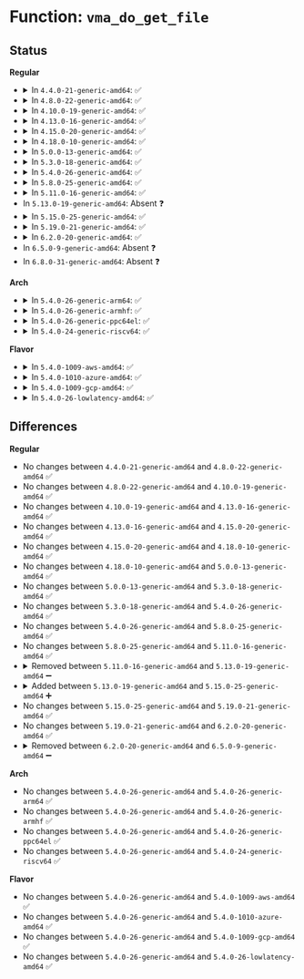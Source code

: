 # Function: <code>vma_do_get_file</code>

## Status
<b>Regular</b>
<ul>
<li>
<details>
<summary>In <code>4.4.0-21-generic-amd64</code>: ✅</summary>

```c
void vma_do_get_file(struct vm_area_struct * vma, const char * func, int line)
```

```json
{
  "name": "vma_do_get_file",
  "collision_type": "Unique Global",
  "inline_type": "No",
  "funcs": [
    {
      "addr": 18446744071580655584,
      "name": "vma_do_get_file",
      "external": true,
      "loc": "mm/prfile.c:47",
      "file": "mm/prfile.c",
      "inline": "seen, unknown",
      "caller_inline": [],
      "caller_func": [
        "kernel/fork.c:copy_process",
        "mm/mmap.c:SyS_remap_file_pages",
        "mm/mmap.c:copy_vma"
      ]
    }
  ],
  "symbols": [
    {
      "addr": 18446744071580655584,
      "name": "vma_do_get_file",
      "section": ".text",
      "bind": "STB_GLOBAL",
      "size": 45
    }
  ]
}
```
</details>
</li>
<li>
<details>
<summary>In <code>4.8.0-22-generic-amd64</code>: ✅</summary>

```c
void vma_do_get_file(struct vm_area_struct * vma, const char * func, int line)
```

```json
{
  "name": "vma_do_get_file",
  "collision_type": "Unique Global",
  "inline_type": "No",
  "funcs": [
    {
      "addr": 18446744071580763136,
      "name": "vma_do_get_file",
      "external": true,
      "loc": "mm/prfile.c:47",
      "file": "mm/prfile.c",
      "inline": "seen, unknown",
      "caller_inline": [],
      "caller_func": [
        "mm/mmap.c:copy_vma",
        "mm/mmap.c:SyS_remap_file_pages"
      ]
    }
  ],
  "symbols": [
    {
      "addr": 18446744071580763136,
      "name": "vma_do_get_file",
      "section": ".text",
      "bind": "STB_GLOBAL",
      "size": 45
    }
  ]
}
```
</details>
</li>
<li>
<details>
<summary>In <code>4.10.0-19-generic-amd64</code>: ✅</summary>

```c
void vma_do_get_file(struct vm_area_struct * vma, const char * func, int line)
```

```json
{
  "name": "vma_do_get_file",
  "collision_type": "Unique Global",
  "inline_type": "No",
  "funcs": [
    {
      "addr": 18446744071580828752,
      "name": "vma_do_get_file",
      "external": true,
      "loc": "mm/prfile.c:47",
      "file": "mm/prfile.c",
      "inline": "seen, unknown",
      "caller_inline": [],
      "caller_func": [
        "mm/mmap.c:copy_vma",
        "mm/mmap.c:SyS_remap_file_pages"
      ]
    }
  ],
  "symbols": [
    {
      "addr": 18446744071580828752,
      "name": "vma_do_get_file",
      "section": ".text",
      "bind": "STB_GLOBAL",
      "size": 45
    }
  ]
}
```
</details>
</li>
<li>
<details>
<summary>In <code>4.13.0-16-generic-amd64</code>: ✅</summary>

```c
void vma_do_get_file(struct vm_area_struct * vma, const char * func, int line)
```

```json
{
  "name": "vma_do_get_file",
  "collision_type": "Unique Global",
  "inline_type": "No",
  "funcs": [
    {
      "addr": 18446744071580870832,
      "name": "vma_do_get_file",
      "external": true,
      "loc": "mm/prfile.c:46",
      "file": "mm/prfile.c",
      "inline": "seen, unknown",
      "caller_inline": [],
      "caller_func": [
        "mm/mmap.c:copy_vma",
        "mm/mmap.c:SyS_remap_file_pages",
        "mm/mmap.c:__split_vma"
      ]
    }
  ],
  "symbols": [
    {
      "addr": 18446744071580870832,
      "name": "vma_do_get_file",
      "section": ".text",
      "bind": "STB_GLOBAL",
      "size": 45
    }
  ]
}
```
</details>
</li>
<li>
<details>
<summary>In <code>4.15.0-20-generic-amd64</code>: ✅</summary>

```c
void vma_do_get_file(struct vm_area_struct * vma, const char * func, int line)
```

```json
{
  "name": "vma_do_get_file",
  "collision_type": "Unique Global",
  "inline_type": "No",
  "funcs": [
    {
      "addr": 18446744071580962080,
      "name": "vma_do_get_file",
      "external": true,
      "loc": "mm/prfile.c:47",
      "file": "mm/prfile.c",
      "inline": "seen, unknown",
      "caller_inline": [],
      "caller_func": [
        "mm/mmap.c:copy_vma",
        "mm/mmap.c:SyS_remap_file_pages"
      ]
    }
  ],
  "symbols": [
    {
      "addr": 18446744071580962080,
      "name": "vma_do_get_file",
      "section": ".text",
      "bind": "STB_GLOBAL",
      "size": 45
    }
  ]
}
```
</details>
</li>
<li>
<details>
<summary>In <code>4.18.0-10-generic-amd64</code>: ✅</summary>

```c
void vma_do_get_file(struct vm_area_struct * vma, const char * func, int line)
```

```json
{
  "name": "vma_do_get_file",
  "collision_type": "Unique Global",
  "inline_type": "No",
  "funcs": [
    {
      "addr": 18446744071581096896,
      "name": "vma_do_get_file",
      "external": true,
      "loc": "mm/prfile.c:47",
      "file": "mm/prfile.c",
      "inline": "seen, unknown",
      "caller_inline": [],
      "caller_func": [
        "kernel/fork.c:copy_mm",
        "mm/mmap.c:copy_vma",
        "mm/mmap.c:__ia32_sys_remap_file_pages",
        "mm/mmap.c:__x64_sys_remap_file_pages",
        "mm/mmap.c:__split_vma"
      ]
    }
  ],
  "symbols": [
    {
      "addr": 18446744071581096896,
      "name": "vma_do_get_file",
      "section": ".text",
      "bind": "STB_GLOBAL",
      "size": 45
    }
  ]
}
```
</details>
</li>
<li>
<details>
<summary>In <code>5.0.0-13-generic-amd64</code>: ✅</summary>

```c
void vma_do_get_file(struct vm_area_struct * vma, const char * func, int line)
```

```json
{
  "name": "vma_do_get_file",
  "collision_type": "Unique Global",
  "inline_type": "No",
  "funcs": [
    {
      "addr": 18446744071581176448,
      "name": "vma_do_get_file",
      "external": true,
      "loc": "mm/prfile.c:47",
      "file": "mm/prfile.c",
      "inline": "seen, unknown",
      "caller_inline": [],
      "caller_func": [
        "mm/mmap.c:copy_vma",
        "mm/mmap.c:__ia32_sys_remap_file_pages",
        "mm/mmap.c:__x64_sys_remap_file_pages",
        "mm/mmap.c:__split_vma"
      ]
    }
  ],
  "symbols": [
    {
      "addr": 18446744071581176448,
      "name": "vma_do_get_file",
      "section": ".text",
      "bind": "STB_GLOBAL",
      "size": 45
    }
  ]
}
```
</details>
</li>
<li>
<details>
<summary>In <code>5.3.0-18-generic-amd64</code>: ✅</summary>

```c
void vma_do_get_file(struct vm_area_struct * vma, const char * func, int line)
```

```json
{
  "name": "vma_do_get_file",
  "collision_type": "Unique Global",
  "inline_type": "No",
  "funcs": [
    {
      "addr": 18446744071581246176,
      "name": "vma_do_get_file",
      "external": true,
      "loc": "mm/prfile.c:47",
      "file": "mm/prfile.c",
      "inline": "seen, unknown",
      "caller_inline": [],
      "caller_func": [
        "kernel/fork.c:dup_mmap",
        "mm/mmap.c:copy_vma",
        "mm/mmap.c:__ia32_sys_remap_file_pages",
        "mm/mmap.c:__x64_sys_remap_file_pages",
        "mm/mmap.c:__split_vma"
      ]
    }
  ],
  "symbols": [
    {
      "addr": 18446744071581246176,
      "name": "vma_do_get_file",
      "section": ".text",
      "bind": "STB_GLOBAL",
      "size": 45
    }
  ]
}
```
</details>
</li>
<li>
<details>
<summary>In <code>5.4.0-26-generic-amd64</code>: ✅</summary>

```c
void vma_do_get_file(struct vm_area_struct * vma, const char * func, int line)
```

```json
{
  "name": "vma_do_get_file",
  "collision_type": "Unique Global",
  "inline_type": "No",
  "funcs": [
    {
      "addr": 18446744071581304608,
      "name": "vma_do_get_file",
      "external": true,
      "loc": "mm/prfile.c:47",
      "file": "mm/prfile.c",
      "inline": "seen, unknown",
      "caller_inline": [],
      "caller_func": [
        "kernel/fork.c:dup_mmap",
        "mm/mmap.c:copy_vma",
        "mm/mmap.c:__ia32_sys_remap_file_pages",
        "mm/mmap.c:__x64_sys_remap_file_pages",
        "mm/mmap.c:__split_vma"
      ]
    }
  ],
  "symbols": [
    {
      "addr": 18446744071581304608,
      "name": "vma_do_get_file",
      "section": ".text",
      "bind": "STB_GLOBAL",
      "size": 45
    }
  ]
}
```
</details>
</li>
<li>
<details>
<summary>In <code>5.8.0-25-generic-amd64</code>: ✅</summary>

```c
void vma_do_get_file(struct vm_area_struct * vma, const char * func, int line)
```

```json
{
  "name": "vma_do_get_file",
  "collision_type": "Unique Global",
  "inline_type": "No",
  "funcs": [
    {
      "addr": 18446744071581495088,
      "name": "vma_do_get_file",
      "external": true,
      "loc": "mm/prfile.c:47",
      "file": "mm/prfile.c",
      "inline": "seen, unknown",
      "caller_inline": [],
      "caller_func": [
        "kernel/fork.c:dup_mmap",
        "mm/mmap.c:copy_vma",
        "mm/mmap.c:__do_sys_remap_file_pages",
        "mm/mmap.c:__split_vma"
      ]
    }
  ],
  "symbols": [
    {
      "addr": 18446744071581495088,
      "name": "vma_do_get_file",
      "section": ".text",
      "bind": "STB_GLOBAL",
      "size": 45
    }
  ]
}
```
</details>
</li>
<li>
<details>
<summary>In <code>5.11.0-16-generic-amd64</code>: ✅</summary>

```c
void vma_do_get_file(struct vm_area_struct * vma, const char * func, int line)
```

```json
{
  "name": "vma_do_get_file",
  "collision_type": "Unique Global",
  "inline_type": "No",
  "funcs": [
    {
      "addr": 18446744071581536848,
      "name": "vma_do_get_file",
      "external": true,
      "loc": "mm/prfile.c:47",
      "file": "mm/prfile.c",
      "inline": "seen, unknown",
      "caller_inline": [],
      "caller_func": [
        "kernel/fork.c:dup_mmap",
        "mm/mmap.c:copy_vma",
        "mm/mmap.c:__do_sys_remap_file_pages",
        "mm/mmap.c:__split_vma"
      ]
    }
  ],
  "symbols": [
    {
      "addr": 18446744071581536848,
      "name": "vma_do_get_file",
      "section": ".text",
      "bind": "STB_GLOBAL",
      "size": 45
    }
  ]
}
```
</details>
</li>
<li>
In <code>5.13.0-19-generic-amd64</code>: Absent ❓
</li>
<li>
<details>
<summary>In <code>5.15.0-25-generic-amd64</code>: ✅</summary>

```c
void vma_do_get_file(struct vm_area_struct * vma, const char * func, int line)
```

```json
{
  "name": "vma_do_get_file",
  "collision_type": "Unique Global",
  "inline_type": "No",
  "funcs": [
    {
      "addr": 18446744071581822928,
      "name": "vma_do_get_file",
      "external": true,
      "loc": "mm/prfile.c:47",
      "file": "mm/prfile.c",
      "inline": "seen, unknown",
      "caller_inline": [],
      "caller_func": [
        "kernel/fork.c:dup_mmap",
        "mm/mmap.c:copy_vma",
        "mm/mmap.c:__do_sys_remap_file_pages",
        "mm/mmap.c:__split_vma"
      ]
    }
  ],
  "symbols": [
    {
      "addr": 18446744071581822928,
      "name": "vma_do_get_file",
      "section": ".text",
      "bind": "STB_GLOBAL",
      "size": 45
    }
  ]
}
```
</details>
</li>
<li>
<details>
<summary>In <code>5.19.0-21-generic-amd64</code>: ✅</summary>

```c
void vma_do_get_file(struct vm_area_struct * vma, const char * func, int line)
```

```json
{
  "name": "vma_do_get_file",
  "collision_type": "Unique Global",
  "inline_type": "No",
  "funcs": [
    {
      "addr": 18446744071582214192,
      "name": "vma_do_get_file",
      "external": true,
      "loc": "mm/prfile.c:47",
      "file": "mm/prfile.c",
      "inline": "seen, unknown",
      "caller_inline": [],
      "caller_func": [
        "kernel/fork.c:dup_mmap",
        "mm/mmap.c:copy_vma",
        "mm/mmap.c:__do_sys_remap_file_pages",
        "mm/mmap.c:__split_vma"
      ]
    }
  ],
  "symbols": [
    {
      "addr": 18446744071582214192,
      "name": "vma_do_get_file",
      "section": ".text",
      "bind": "STB_GLOBAL",
      "size": 55
    }
  ]
}
```
</details>
</li>
<li>
<details>
<summary>In <code>6.2.0-20-generic-amd64</code>: ✅</summary>

```c
void vma_do_get_file(struct vm_area_struct * vma, const char * func, int line)
```

```json
{
  "name": "vma_do_get_file",
  "collision_type": "Unique Global",
  "inline_type": "No",
  "funcs": [
    {
      "addr": 18446744071582702240,
      "name": "vma_do_get_file",
      "external": true,
      "loc": "mm/prfile.c:47",
      "file": "mm/prfile.c",
      "inline": "seen, unknown",
      "caller_inline": [],
      "caller_func": [
        "kernel/fork.c:dup_mmap",
        "mm/mmap.c:copy_vma",
        "mm/mmap.c:__do_sys_remap_file_pages",
        "mm/mmap.c:__split_vma"
      ]
    }
  ],
  "symbols": [
    {
      "addr": 18446744071582702240,
      "name": "vma_do_get_file",
      "section": ".text",
      "bind": "STB_GLOBAL",
      "size": 49
    }
  ]
}
```
</details>
</li>
<li>
In <code>6.5.0-9-generic-amd64</code>: Absent ❓
</li>
<li>
In <code>6.8.0-31-generic-amd64</code>: Absent ❓
</li>
</ul>
<b>Arch</b>
<ul>
<li>
<details>
<summary>In <code>5.4.0-26-generic-arm64</code>: ✅</summary>

```c
void vma_do_get_file(struct vm_area_struct * vma, const char * func, int line)
```

```json
{
  "name": "vma_do_get_file",
  "collision_type": "Unique Global",
  "inline_type": "No",
  "funcs": [
    {
      "addr": 18446603336492713536,
      "name": "vma_do_get_file",
      "external": true,
      "loc": "mm/prfile.c:47",
      "file": "mm/prfile.c",
      "inline": "seen, unknown",
      "caller_inline": [],
      "caller_func": [
        "kernel/fork.c:dup_mmap",
        "mm/mmap.c:copy_vma",
        "mm/mmap.c:__arm64_sys_remap_file_pages",
        "mm/mmap.c:__split_vma"
      ]
    }
  ],
  "symbols": [
    {
      "addr": 18446603336492713536,
      "name": "vma_do_get_file",
      "section": ".text",
      "bind": "STB_GLOBAL",
      "size": 144
    }
  ]
}
```
</details>
</li>
<li>
<details>
<summary>In <code>5.4.0-26-generic-armhf</code>: ✅</summary>

```c
void vma_do_get_file(struct vm_area_struct * vma, const char * func, int line)
```

```json
{
  "name": "vma_do_get_file",
  "collision_type": "Unique Global",
  "inline_type": "No",
  "funcs": [
    {
      "addr": 3226549264,
      "name": "vma_do_get_file",
      "external": true,
      "loc": "mm/prfile.c:47",
      "file": "mm/prfile.c",
      "inline": "seen, unknown",
      "caller_inline": [],
      "caller_func": [
        "kernel/fork.c:dup_mmap",
        "mm/mmap.c:copy_vma",
        "mm/mmap.c:__se_sys_remap_file_pages",
        "mm/mmap.c:__split_vma"
      ]
    }
  ],
  "symbols": [
    {
      "addr": 3226549264,
      "name": "vma_do_get_file",
      "section": ".text",
      "bind": "STB_GLOBAL",
      "size": 100
    }
  ]
}
```
</details>
</li>
<li>
<details>
<summary>In <code>5.4.0-26-generic-ppc64el</code>: ✅</summary>

```c
void vma_do_get_file(struct vm_area_struct * vma, const char * func, int line)
```

```json
{
  "name": "vma_do_get_file",
  "collision_type": "Unique Global",
  "inline_type": "No",
  "funcs": [
    {
      "addr": 13835058055286050800,
      "name": "vma_do_get_file",
      "external": true,
      "loc": "mm/prfile.c:47",
      "file": "mm/prfile.c",
      "inline": "seen, unknown",
      "caller_inline": [],
      "caller_func": [
        "kernel/fork.c:dup_mmap",
        "mm/mmap.c:copy_vma",
        "mm/mmap.c:__se_sys_remap_file_pages",
        "mm/mmap.c:__split_vma"
      ]
    }
  ],
  "symbols": [
    {
      "addr": 13835058055286050800,
      "name": "vma_do_get_file",
      "section": ".text",
      "bind": "STB_GLOBAL",
      "size": 76
    }
  ]
}
```
</details>
</li>
<li>
<details>
<summary>In <code>5.4.0-24-generic-riscv64</code>: ✅</summary>

```c
void vma_do_get_file(struct vm_area_struct * vma, const char * func, int line)
```

```json
{
  "name": "vma_do_get_file",
  "collision_type": "Unique Global",
  "inline_type": "No",
  "funcs": [
    {
      "addr": 18446743936272711410,
      "name": "vma_do_get_file",
      "external": true,
      "loc": "mm/prfile.c:47",
      "file": "mm/prfile.c",
      "inline": "seen, unknown",
      "caller_inline": [],
      "caller_func": [
        "kernel/fork.c:dup_mmap",
        "mm/mmap.c:copy_vma",
        "mm/mmap.c:__se_sys_remap_file_pages",
        "mm/mmap.c:__split_vma"
      ]
    }
  ],
  "symbols": [
    {
      "addr": 18446743936272711410,
      "name": "vma_do_get_file",
      "section": ".text",
      "bind": "STB_GLOBAL",
      "size": 58
    }
  ]
}
```
</details>
</li>
</ul>
<b>Flavor</b>
<ul>
<li>
<details>
<summary>In <code>5.4.0-1009-aws-amd64</code>: ✅</summary>

```c
void vma_do_get_file(struct vm_area_struct * vma, const char * func, int line)
```

```json
{
  "name": "vma_do_get_file",
  "collision_type": "Unique Global",
  "inline_type": "No",
  "funcs": [
    {
      "addr": 18446744071581273456,
      "name": "vma_do_get_file",
      "external": true,
      "loc": "mm/prfile.c:47",
      "file": "mm/prfile.c",
      "inline": "seen, unknown",
      "caller_inline": [],
      "caller_func": [
        "kernel/fork.c:dup_mmap",
        "mm/mmap.c:copy_vma",
        "mm/mmap.c:__ia32_sys_remap_file_pages",
        "mm/mmap.c:__x64_sys_remap_file_pages",
        "mm/mmap.c:__split_vma"
      ]
    }
  ],
  "symbols": [
    {
      "addr": 18446744071581273456,
      "name": "vma_do_get_file",
      "section": ".text",
      "bind": "STB_GLOBAL",
      "size": 45
    }
  ]
}
```
</details>
</li>
<li>
<details>
<summary>In <code>5.4.0-1010-azure-amd64</code>: ✅</summary>

```c
void vma_do_get_file(struct vm_area_struct * vma, const char * func, int line)
```

```json
{
  "name": "vma_do_get_file",
  "collision_type": "Unique Global",
  "inline_type": "No",
  "funcs": [
    {
      "addr": 18446744071581220016,
      "name": "vma_do_get_file",
      "external": true,
      "loc": "mm/prfile.c:47",
      "file": "mm/prfile.c",
      "inline": "seen, unknown",
      "caller_inline": [],
      "caller_func": [
        "kernel/fork.c:dup_mmap",
        "mm/mmap.c:copy_vma",
        "mm/mmap.c:__ia32_sys_remap_file_pages",
        "mm/mmap.c:__x64_sys_remap_file_pages",
        "mm/mmap.c:__split_vma"
      ]
    }
  ],
  "symbols": [
    {
      "addr": 18446744071581220016,
      "name": "vma_do_get_file",
      "section": ".text",
      "bind": "STB_GLOBAL",
      "size": 45
    }
  ]
}
```
</details>
</li>
<li>
<details>
<summary>In <code>5.4.0-1009-gcp-amd64</code>: ✅</summary>

```c
void vma_do_get_file(struct vm_area_struct * vma, const char * func, int line)
```

```json
{
  "name": "vma_do_get_file",
  "collision_type": "Unique Global",
  "inline_type": "No",
  "funcs": [
    {
      "addr": 18446744071581264656,
      "name": "vma_do_get_file",
      "external": true,
      "loc": "mm/prfile.c:47",
      "file": "mm/prfile.c",
      "inline": "seen, unknown",
      "caller_inline": [],
      "caller_func": [
        "kernel/fork.c:dup_mmap",
        "mm/mmap.c:copy_vma",
        "mm/mmap.c:__ia32_sys_remap_file_pages",
        "mm/mmap.c:__x64_sys_remap_file_pages",
        "mm/mmap.c:__split_vma"
      ]
    }
  ],
  "symbols": [
    {
      "addr": 18446744071581264656,
      "name": "vma_do_get_file",
      "section": ".text",
      "bind": "STB_GLOBAL",
      "size": 45
    }
  ]
}
```
</details>
</li>
<li>
<details>
<summary>In <code>5.4.0-26-lowlatency-amd64</code>: ✅</summary>

```c
void vma_do_get_file(struct vm_area_struct * vma, const char * func, int line)
```

```json
{
  "name": "vma_do_get_file",
  "collision_type": "Unique Global",
  "inline_type": "No",
  "funcs": [
    {
      "addr": 18446744071581328528,
      "name": "vma_do_get_file",
      "external": true,
      "loc": "mm/prfile.c:47",
      "file": "mm/prfile.c",
      "inline": "seen, unknown",
      "caller_inline": [],
      "caller_func": [
        "kernel/fork.c:dup_mmap",
        "mm/mmap.c:copy_vma",
        "mm/mmap.c:__ia32_sys_remap_file_pages",
        "mm/mmap.c:__x64_sys_remap_file_pages",
        "mm/mmap.c:__split_vma"
      ]
    }
  ],
  "symbols": [
    {
      "addr": 18446744071581328528,
      "name": "vma_do_get_file",
      "section": ".text",
      "bind": "STB_GLOBAL",
      "size": 45
    }
  ]
}
```
</details>
</li>
</ul>

## Differences
<b>Regular</b>
<ul>
<li>
No changes between <code>4.4.0-21-generic-amd64</code> and <code>4.8.0-22-generic-amd64</code> ✅
</li>
<li>
No changes between <code>4.8.0-22-generic-amd64</code> and <code>4.10.0-19-generic-amd64</code> ✅
</li>
<li>
No changes between <code>4.10.0-19-generic-amd64</code> and <code>4.13.0-16-generic-amd64</code> ✅
</li>
<li>
No changes between <code>4.13.0-16-generic-amd64</code> and <code>4.15.0-20-generic-amd64</code> ✅
</li>
<li>
No changes between <code>4.15.0-20-generic-amd64</code> and <code>4.18.0-10-generic-amd64</code> ✅
</li>
<li>
No changes between <code>4.18.0-10-generic-amd64</code> and <code>5.0.0-13-generic-amd64</code> ✅
</li>
<li>
No changes between <code>5.0.0-13-generic-amd64</code> and <code>5.3.0-18-generic-amd64</code> ✅
</li>
<li>
No changes between <code>5.3.0-18-generic-amd64</code> and <code>5.4.0-26-generic-amd64</code> ✅
</li>
<li>
No changes between <code>5.4.0-26-generic-amd64</code> and <code>5.8.0-25-generic-amd64</code> ✅
</li>
<li>
No changes between <code>5.8.0-25-generic-amd64</code> and <code>5.11.0-16-generic-amd64</code> ✅
</li>
<li>
<details>
<summary>Removed between <code>5.11.0-16-generic-amd64</code> and <code>5.13.0-19-generic-amd64</code> ➖</summary>

```c
void vma_do_get_file(struct vm_area_struct * vma, const char * func, int line)
```
</details>
</li>
<li>
<details>
<summary>Added between <code>5.13.0-19-generic-amd64</code> and <code>5.15.0-25-generic-amd64</code> ➕</summary>

```c
void vma_do_get_file(struct vm_area_struct * vma, const char * func, int line)
```
</details>
</li>
<li>
No changes between <code>5.15.0-25-generic-amd64</code> and <code>5.19.0-21-generic-amd64</code> ✅
</li>
<li>
No changes between <code>5.19.0-21-generic-amd64</code> and <code>6.2.0-20-generic-amd64</code> ✅
</li>
<li>
<details>
<summary>Removed between <code>6.2.0-20-generic-amd64</code> and <code>6.5.0-9-generic-amd64</code> ➖</summary>

```c
void vma_do_get_file(struct vm_area_struct * vma, const char * func, int line)
```
</details>
</li>
</ul>
<b>Arch</b>
<ul>
<li>
No changes between <code>5.4.0-26-generic-amd64</code> and <code>5.4.0-26-generic-arm64</code> ✅
</li>
<li>
No changes between <code>5.4.0-26-generic-amd64</code> and <code>5.4.0-26-generic-armhf</code> ✅
</li>
<li>
No changes between <code>5.4.0-26-generic-amd64</code> and <code>5.4.0-26-generic-ppc64el</code> ✅
</li>
<li>
No changes between <code>5.4.0-26-generic-amd64</code> and <code>5.4.0-24-generic-riscv64</code> ✅
</li>
</ul>
<b>Flavor</b>
<ul>
<li>
No changes between <code>5.4.0-26-generic-amd64</code> and <code>5.4.0-1009-aws-amd64</code> ✅
</li>
<li>
No changes between <code>5.4.0-26-generic-amd64</code> and <code>5.4.0-1010-azure-amd64</code> ✅
</li>
<li>
No changes between <code>5.4.0-26-generic-amd64</code> and <code>5.4.0-1009-gcp-amd64</code> ✅
</li>
<li>
No changes between <code>5.4.0-26-generic-amd64</code> and <code>5.4.0-26-lowlatency-amd64</code> ✅
</li>
</ul>
